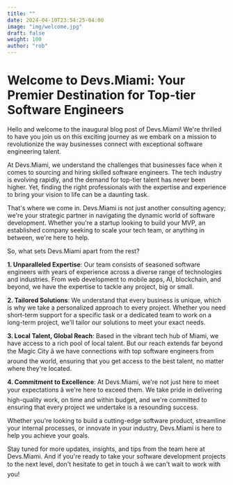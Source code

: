 ```yaml
---
title: ""
date: 2024-04-10T23:54:25-04:00
image: "img/welcome.jpg"
draft: false
weight: 100
author: "rob"
---
```


# Welcome to Devs.Miami: Your Premier Destination for Top-tier Software Engineers

Hello and welcome to the inaugural blog post of Devs.Miami! We're thrilled to have you join us on this exciting journey as we embark on a mission to revolutionize the way businesses connect with exceptional software engineering talent.

At Devs.Miami, we understand the challenges that businesses face when it comes to sourcing and hiring skilled software engineers. The tech industry is evolving rapidly, and the demand for top-tier talent has never been higher. Yet, finding the right professionals with the expertise and experience to bring your vision to life can be a daunting task.

That's where we come in. Devs.Miami is not just another consulting agency; we're your strategic partner in navigating the dynamic world of software development. Whether you're a startup looking to build your MVP, an established company seeking to scale your tech team, or anything in between, we're here to help.

So, what sets Devs.Miami apart from the rest?

**1. Unparalleled Expertise**: Our team consists of seasoned software engineers with years of experience across a diverse range of technologies and industries. From web development to mobile apps, AI, blockchain, and beyond, we have the expertise to tackle any project, big or small.

**2. Tailored Solutions**: We understand that every business is unique, which is why we take a personalized approach to every project. Whether you need short-term support for a specific task or a dedicated team to work on a long-term project, we'll tailor our solutions to meet your exact needs.

**3. Local Talent, Global Reach**: Based in the vibrant tech hub of Miami, we have access to a rich pool of local talent. But our reach extends far beyond the Magic City â we have connections with top software engineers from around the world, ensuring that you get access to the best talent, no matter where they're located.

**4. Commitment to Excellence**: At Devs.Miami, we're not just here to meet your expectations â we're here to exceed them. We take pride in delivering high-quality work, on time and within budget, and we're committed to ensuring that every project we undertake is a resounding success.

Whether you're looking to build a cutting-edge software product, streamline your internal processes, or innovate in your industry, Devs.Miami is here to help you achieve your goals.

Stay tuned for more updates, insights, and tips from the team here at Devs.Miami. And if you're ready to take your software development projects to the next level, don't hesitate to get in touch â we can't wait to work with you!

